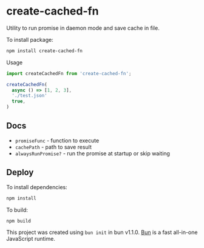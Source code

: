 # create-cached-fn

Utility to run promise in daemon mode and save cache in file.

To install package:

```bash
npm install create-cached-fn
```

Usage

```javascript
import createCachedFn from 'create-cached-fn';

createCachedFn(
  async () => [1, 2, 3],
  './test.json'
  true,
)
```

## Docs

- `promiseFunc` - function to execute
- `cachePath` - path to save result
- `alwaysRunPromise?` - run the promise at startup or skip waiting

## Deploy

To install dependencies:

```bash
npm install
```

To build:

```bash
npm build
```

This project was created using `bun init` in bun v1.1.0. [Bun](https://bun.sh) is a fast all-in-one JavaScript runtime.
